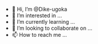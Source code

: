 - 👋 Hi, I’m @Dike-ugoka
- 👀 I’m interested in ...
- 🌱 I’m currently learning ...
- 💞️ I’m looking to collaborate on ...
- 📫 How to reach me ...

<!---
Dike-ugoka/Dike-ugoka is a ✨ special ✨ repository because its `README.md` (this file) appears on your GitHub profile.
You can click the Preview link to take a look at your changes.
--->
